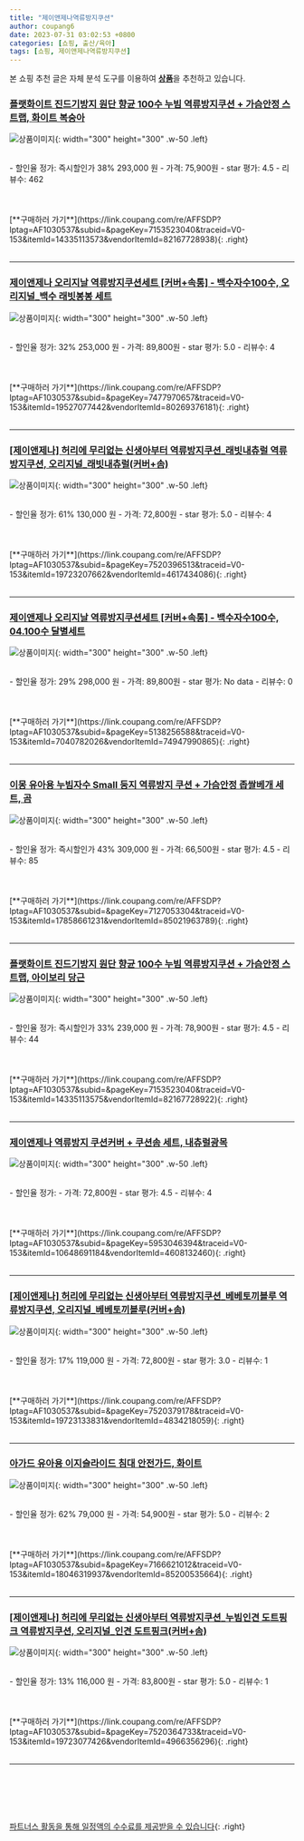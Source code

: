 ```yaml
---
title: "제이앤제나역류방지쿠션"
author: coupang6
date: 2023-07-31 03:02:53 +0800
categories: [쇼핑, 출산/육아]
tags: [쇼핑, 제이앤제나역류방지쿠션]
---
```


본 쇼핑 추천 글은 자체 분석 도구를 이용하여 [**상품**](https://link.coupang.com/a/bao1ui)을 추천하고 있습니다.

### [플랫화이트 진드기방지 원단 향균 100수 누빔 역류방지쿠션 + 가슴안정 스트랩, 화이트 복숭아](https://link.coupang.com/re/AFFSDP?lptag=AF1030537&subid=&pageKey=7153523040&traceid=V0-153&itemId=14335113573&vendorItemId=82167728938)

![상품이미지](https://thumbnail8.coupangcdn.com/thumbnails/remote/230x230ex/image/vendor_inventory/72e9/cd5e90372a2c0b21c73537f7b59c6f5d9750954b6778a8f854d75609720a.jpg){: width="300" height="300" .w-50 .left}


<br>
- 할인율 정가: 즉시할인가 38%  293,000   원
- 가격: 75,900원
- star 평가: 4.5
- 리뷰수: 462
<br>
<br>
<br>
<br>
[**구매하러 가기**](https://link.coupang.com/re/AFFSDP?lptag=AF1030537&subid=&pageKey=7153523040&traceid=V0-153&itemId=14335113573&vendorItemId=82167728938){: .right}
<br>
<br>

---

### [제이앤제나 오리지날 역류방지쿠션세트 [커버+속통] - 백수자수100수, 오리지널_백수 래빗봉봉 세트](https://link.coupang.com/re/AFFSDP?lptag=AF1030537&subid=&pageKey=7477970657&traceid=V0-153&itemId=19527077442&vendorItemId=80269376181)

![상품이미지](https://thumbnail9.coupangcdn.com/thumbnails/remote/230x230ex/image/vendor_inventory/0f05/413b264fb9b7cedd309d189bc6d6a2ee81691bb5e88bc0ec3dde4554f967.jpg){: width="300" height="300" .w-50 .left}


<br>
- 할인율 정가: 32%  253,000   원
- 가격: 89,800원
- star 평가: 5.0
- 리뷰수: 4
<br>
<br>
<br>
<br>
[**구매하러 가기**](https://link.coupang.com/re/AFFSDP?lptag=AF1030537&subid=&pageKey=7477970657&traceid=V0-153&itemId=19527077442&vendorItemId=80269376181){: .right}
<br>
<br>

---

### [[제이앤제나] 허리에 무리없는 신생아부터 역류방지쿠션_래빗내츄럴 역류방지쿠션, 오리지널_래빗내츄럴(커버+솜)](https://link.coupang.com/re/AFFSDP?lptag=AF1030537&subid=&pageKey=7520396513&traceid=V0-153&itemId=19723207662&vendorItemId=4617434086)

![상품이미지](https://thumbnail9.coupangcdn.com/thumbnails/remote/230x230ex/image/vendor_inventory/0fbe/961c4c56aa344635e5870e378e2884d56c295c06a33929a64505a7e2c2e2.jpg){: width="300" height="300" .w-50 .left}


<br>
- 할인율 정가: 61%  130,000   원
- 가격: 72,800원
- star 평가: 5.0
- 리뷰수: 4
<br>
<br>
<br>
<br>
[**구매하러 가기**](https://link.coupang.com/re/AFFSDP?lptag=AF1030537&subid=&pageKey=7520396513&traceid=V0-153&itemId=19723207662&vendorItemId=4617434086){: .right}
<br>
<br>

---

### [제이앤제나 오리지날 역류방지쿠션세트 [커버+속통] - 백수자수100수, 04.100수 달별세트](https://link.coupang.com/re/AFFSDP?lptag=AF1030537&subid=&pageKey=5138256588&traceid=V0-153&itemId=7040782026&vendorItemId=74947990865)

![상품이미지](https://thumbnail9.coupangcdn.com/thumbnails/remote/230x230ex/image/vendor_inventory/0f05/413b264fb9b7cedd309d189bc6d6a2ee81691bb5e88bc0ec3dde4554f967.jpg){: width="300" height="300" .w-50 .left}


<br>
- 할인율 정가: 29%  298,000   원
- 가격: 89,800원
- star 평가: No data
- 리뷰수: 0
<br>
<br>
<br>
<br>
[**구매하러 가기**](https://link.coupang.com/re/AFFSDP?lptag=AF1030537&subid=&pageKey=5138256588&traceid=V0-153&itemId=7040782026&vendorItemId=74947990865){: .right}
<br>
<br>

---

### [이몽 유아용 누빔자수 Small 둥지 역류방지 쿠션 + 가슴안정 좁쌀베개 세트, 곰](https://link.coupang.com/re/AFFSDP?lptag=AF1030537&subid=&pageKey=7127053304&traceid=V0-153&itemId=17858661231&vendorItemId=85021963789)

![상품이미지](https://thumbnail6.coupangcdn.com/thumbnails/remote/230x230ex/image/retail/images/2023/02/10/15/9/fa174fb1-42d7-454c-be6f-b828096cc38f.jpg){: width="300" height="300" .w-50 .left}


<br>
- 할인율 정가: 즉시할인가 43%  309,000   원
- 가격: 66,500원
- star 평가: 4.5
- 리뷰수: 85
<br>
<br>
<br>
<br>
[**구매하러 가기**](https://link.coupang.com/re/AFFSDP?lptag=AF1030537&subid=&pageKey=7127053304&traceid=V0-153&itemId=17858661231&vendorItemId=85021963789){: .right}
<br>
<br>

---

### [플랫화이트 진드기방지 원단 향균 100수 누빔 역류방지쿠션 + 가슴안정 스트랩, 아이보리 당근](https://link.coupang.com/re/AFFSDP?lptag=AF1030537&subid=&pageKey=7153523040&traceid=V0-153&itemId=14335113575&vendorItemId=82167728922)

![상품이미지](https://thumbnail10.coupangcdn.com/thumbnails/remote/230x230ex/image/vendor_inventory/4075/a840d820a6e468d245a351fa74469d695462659caac6a53f8ad4ddcc5773.jpg){: width="300" height="300" .w-50 .left}


<br>
- 할인율 정가: 즉시할인가 33%  239,000   원
- 가격: 78,900원
- star 평가: 4.5
- 리뷰수: 44
<br>
<br>
<br>
<br>
[**구매하러 가기**](https://link.coupang.com/re/AFFSDP?lptag=AF1030537&subid=&pageKey=7153523040&traceid=V0-153&itemId=14335113575&vendorItemId=82167728922){: .right}
<br>
<br>

---

### [제이앤제나 역류방지 쿠션커버 + 쿠션솜 세트, 내츄럴광목](https://link.coupang.com/re/AFFSDP?lptag=AF1030537&subid=&pageKey=5953046394&traceid=V0-153&itemId=10648691184&vendorItemId=4608132460)

![상품이미지](https://thumbnail7.coupangcdn.com/thumbnails/remote/230x230ex/image/vendor_inventory/8568/96840183054eac187104d9ec6b09cb3b4cfde8a273a40df6e20a37524d05.jpg){: width="300" height="300" .w-50 .left}


<br>
- 할인율 정가: 
- 가격: 72,800원
- star 평가: 4.5
- 리뷰수: 4
<br>
<br>
<br>
<br>
[**구매하러 가기**](https://link.coupang.com/re/AFFSDP?lptag=AF1030537&subid=&pageKey=5953046394&traceid=V0-153&itemId=10648691184&vendorItemId=4608132460){: .right}
<br>
<br>

---

### [[제이앤제나] 허리에 무리없는 신생아부터 역류방지쿠션_베베토끼블루 역류방지쿠션, 오리지널_베베토끼블루(커버+솜)](https://link.coupang.com/re/AFFSDP?lptag=AF1030537&subid=&pageKey=7520379178&traceid=V0-153&itemId=19723133831&vendorItemId=4834218059)

![상품이미지](https://thumbnail9.coupangcdn.com/thumbnails/remote/230x230ex/image/vendor_inventory/84f8/e395546fd076cf823e620652bd232490eb099150df0f0693832d304659f0.jpg){: width="300" height="300" .w-50 .left}


<br>
- 할인율 정가: 17%  119,000   원
- 가격: 72,800원
- star 평가: 3.0
- 리뷰수: 1
<br>
<br>
<br>
<br>
[**구매하러 가기**](https://link.coupang.com/re/AFFSDP?lptag=AF1030537&subid=&pageKey=7520379178&traceid=V0-153&itemId=19723133831&vendorItemId=4834218059){: .right}
<br>
<br>

---

### [아가드 유아용 이지슬라이드 침대 안전가드, 화이트](https://link.coupang.com/re/AFFSDP?lptag=AF1030537&subid=&pageKey=7166621012&traceid=V0-153&itemId=18046319937&vendorItemId=85200535664)

![상품이미지](https://thumbnail7.coupangcdn.com/thumbnails/remote/230x230ex/image/rs_quotation_api/tci6qlyn/f08cc412c5c3482e9cfb2474fd5fb9da.jpg){: width="300" height="300" .w-50 .left}


<br>
- 할인율 정가: 62%  79,000   원
- 가격: 54,900원
- star 평가: 5.0
- 리뷰수: 2
<br>
<br>
<br>
<br>
[**구매하러 가기**](https://link.coupang.com/re/AFFSDP?lptag=AF1030537&subid=&pageKey=7166621012&traceid=V0-153&itemId=18046319937&vendorItemId=85200535664){: .right}
<br>
<br>

---

### [[제이앤제나] 허리에 무리없는 신생아부터 역류방지쿠션_누빔인견 도트핑크 역류방지쿠션, 오리지널_인견 도트핑크(커버+솜)](https://link.coupang.com/re/AFFSDP?lptag=AF1030537&subid=&pageKey=7520364733&traceid=V0-153&itemId=19723077426&vendorItemId=4966356296)

![상품이미지](https://thumbnail6.coupangcdn.com/thumbnails/remote/230x230ex/image/vendor_inventory/c6a7/968791a9b6eddfac2c897c84b6608ded1bfe52826f1ad92f81606b029189.jpg){: width="300" height="300" .w-50 .left}


<br>
- 할인율 정가: 13%  116,000   원
- 가격: 83,800원
- star 평가: 5.0
- 리뷰수: 1
<br>
<br>
<br>
<br>
[**구매하러 가기**](https://link.coupang.com/re/AFFSDP?lptag=AF1030537&subid=&pageKey=7520364733&traceid=V0-153&itemId=19723077426&vendorItemId=4966356296){: .right}
<br>
<br>

---
<br><br><br><br><br> [파트너스 활동을 통해 일정액의 수수료를 제공받을 수 있습니다](https://link.coupang.com/a/bao1ui){: .right}